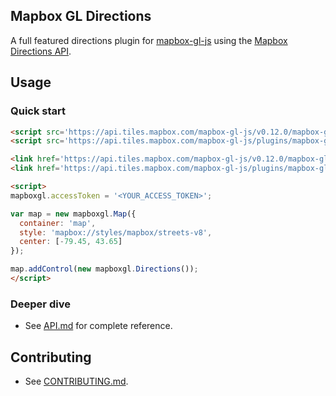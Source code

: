 Mapbox GL Directions
---

A full featured directions plugin for [mapbox-gl-js](https://github.com/mapbox/mapbox-gl-js) using the [Mapbox Directions API](https://www.mapbox.com/developers/api/directions/).

## Usage

### Quick start

```html
<script src='https://api.tiles.mapbox.com/mapbox-gl-js/v0.12.0/mapbox-gl.js'></script>
<script src='https://api.tiles.mapbox.com/mapbox-gl-js/plugins/mapbox-gl-directions/v1.0.0/mapbox-gl-directions.js'></script>

<link href='https://api.tiles.mapbox.com/mapbox-gl-js/v0.12.0/mapbox-gl.css' rel='stylesheet' />
<link href='https://api.tiles.mapbox.com/mapbox-gl-js/plugins/mapbox-gl-directions/v1.0.0/mapbox-gl-directions.css' rel='stylesheet' />

<script>
mapboxgl.accessToken = '<YOUR_ACCESS_TOKEN>';

var map = new mapboxgl.Map({
  container: 'map',
  style: 'mapbox://styles/mapbox/streets-v8',
  center: [-79.45, 43.65]
});

map.addControl(new mapboxgl.Directions());
</script>
```

### Deeper dive

- See [API.md](https://github.com/mapbox/mapbox-gl-directions/blob/master/API.md) for complete reference.

## Contributing

- See [CONTRIBUTING.md](https://github.com/mapbox/mapbox-gl-directions/blob/master/CONTRIBUTING.md).
